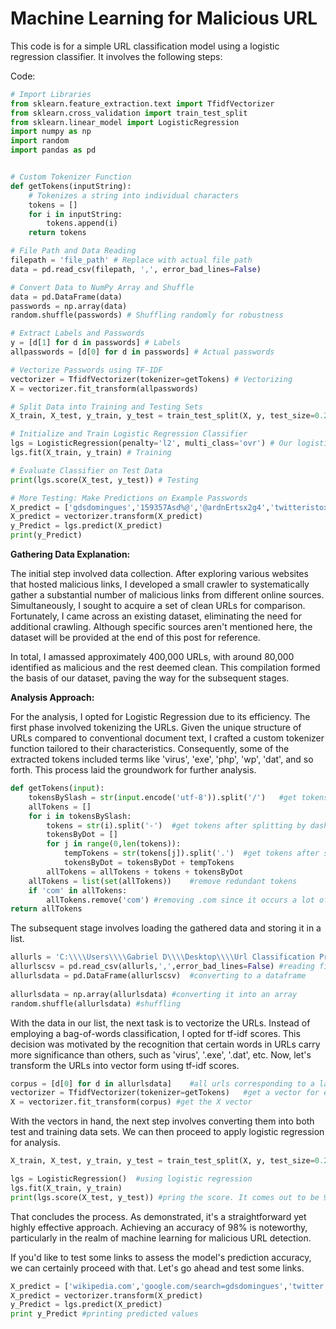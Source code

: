 # Machine Learning for Malicious URL

This code is for a simple URL classification model using a logistic regression classifier. It involves the following steps:

Code:

```python
# Import Libraries
from sklearn.feature_extraction.text import TfidfVectorizer
from sklearn.cross_validation import train_test_split
from sklearn.linear_model import LogisticRegression
import numpy as np
import random
import pandas as pd


# Custom Tokenizer Function
def getTokens(inputString):
    # Tokenizes a string into individual characters
    tokens = []
    for i in inputString:
        tokens.append(i)
    return tokens

# File Path and Data Reading
filepath = 'file_path' # Replace with actual file path
data = pd.read_csv(filepath, ',', error_bad_lines=False)

# Convert Data to NumPy Array and Shuffle
data = pd.DataFrame(data)
passwords = np.array(data)
random.shuffle(passwords) # Shuffling randomly for robustness

# Extract Labels and Passwords
y = [d[1] for d in passwords] # Labels
allpasswords = [d[0] for d in passwords] # Actual passwords

# Vectorize Passwords using TF-IDF
vectorizer = TfidfVectorizer(tokenizer=getTokens) # Vectorizing
X = vectorizer.fit_transform(allpasswords)

# Split Data into Training and Testing Sets
X_train, X_test, y_train, y_test = train_test_split(X, y, test_size=0.20, random_state=42)

# Initialize and Train Logistic Regression Classifier
lgs = LogisticRegression(penalty='l2', multi_class='ovr') # Our logistic regression classifier
lgs.fit(X_train, y_train) # Training

# Evaluate Classifier on Test Data
print(lgs.score(X_test, y_test)) # Testing

# More Testing: Make Predictions on Example Passwords
X_predict = ['gdsdomingues','159357Asd%@','@ardnErtsx2g4','twitteristoxic','gggggggggg','pudim','heuheuheuheuheuheuhe','bolinha','mynameisgabriel','gabriel','123456','abc123']
X_predict = vectorizer.transform(X_predict)
y_Predict = lgs.predict(X_predict)
print(y_Predict)
```

**Gathering Data Explanation:**

The initial step involved data collection. After exploring various websites that hosted malicious links, I developed a small crawler to systematically gather a substantial number of malicious links from different online sources. Simultaneously, I sought to acquire a set of clean URLs for comparison. Fortunately, I came across an existing dataset, eliminating the need for additional crawling. Although specific sources aren't mentioned here, the dataset will be provided at the end of this post for reference.

In total, I amassed approximately 400,000 URLs, with around 80,000 identified as malicious and the rest deemed clean. This compilation formed the basis of our dataset, paving the way for the subsequent stages.

**Analysis Approach:**

For the analysis, I opted for Logistic Regression due to its efficiency. The first phase involved tokenizing the URLs. Given the unique structure of URLs compared to conventional document text, I crafted a custom tokenizer function tailored to their characteristics. Consequently, some of the extracted tokens included terms like 'virus', 'exe', 'php', 'wp', 'dat', and so forth. This process laid the groundwork for further analysis.

```python
def getTokens(input):
	tokensBySlash = str(input.encode('utf-8')).split('/')	#get tokens after splitting by slash
	allTokens = []
	for i in tokensBySlash:
		tokens = str(i).split('-')	#get tokens after splitting by dash
		tokensByDot = []
		for j in range(0,len(tokens)):
			tempTokens = str(tokens[j]).split('.')	#get tokens after splitting by dot
			tokensByDot = tokensByDot + tempTokens
		allTokens = allTokens + tokens + tokensByDot
	allTokens = list(set(allTokens))	#remove redundant tokens
	if 'com' in allTokens:
		allTokens.remove('com')	#removing .com since it occurs a lot of times and it should not be included in our features
return allTokens
```

The subsequent stage involves loading the gathered data and storing it in a list.

```python
allurls = 'C:\\\\Users\\\\Gabriel D\\\\Desktop\\\\Url Classification Project\\\\Data to Use\\\\allurls.txt'	#path to our all urls file
allurlscsv = pd.read_csv(allurls,',',error_bad_lines=False)	#reading file
allurlsdata = pd.DataFrame(allurlscsv)	#converting to a dataframe
 
allurlsdata = np.array(allurlsdata)	#converting it into an array
random.shuffle(allurlsdata)	#shuffling
```

With the data in our list, the next task is to vectorize the URLs. Instead of employing a bag-of-words classification, I opted for tf-idf scores. This decision was motivated by the recognition that certain words in URLs carry more significance than others, such as 'virus', '.exe', '.dat', etc. Now, let's transform the URLs into vector form using tf-idf scores.

```python
corpus = [d[0] for d in allurlsdata]	#all urls corresponding to a label (either good or bad)
vectorizer = TfidfVectorizer(tokenizer=getTokens)	#get a vector for each url but use our customized tokenizer
X = vectorizer.fit_transform(corpus) #get the X vector
```

With the vectors in hand, the next step involves converting them into both test and training data sets. We can then proceed to apply logistic regression for analysis.

```python
X_train, X_test, y_train, y_test = train_test_split(X, y, test_size=0.2, random_state=42)	#split into training and testing set 80/20 ratio

lgs = LogisticRegression()	#using logistic regression
lgs.fit(X_train, y_train)
print(lgs.score(X_test, y_test)) #pring the score. It comes out to be 98%
```

That concludes the process. As demonstrated, it's a straightforward yet highly effective approach. Achieving an accuracy of 98% is noteworthy, particularly in the realm of machine learning for malicious URL detection.

If you'd like to test some links to assess the model's prediction accuracy, we can certainly proceed with that. Let's go ahead and test some links.

```python
X_predict = ['wikipedia.com','google.com/search=gdsdomingues','twitter.com','www.radsport-voggel.de/wp-admin/includes/log.exe','ahrenhei.without-transfer.ru/nethost.exe','www.itidea.it/centroesteticosothys/img/_notes/gum.exe']
X_predict = vectorizer.transform(X_predict)
y_Predict = lgs.predict(X_predict)
print y_Predict #printing predicted values
```
